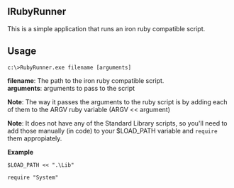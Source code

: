 IRubyRunner
----------
This is a simple application that runs an iron ruby compatible script.

Usage
-----
`c:\>RubyRunner.exe filename [arguments]`

**filename**: The path to the iron ruby compatible script.  
**arguments**: arguments to pass to the script

**Note**: The way it passes the arguments to the ruby script is by adding each of them to the ARGV ruby variable (ARGV << argument)

**Note**: It does not have any of the Standard Library scripts, so you'll need to add those manually (in code) to your $LOAD_PATH variable and `require` them appropiately.

**Example**

````
$LOAD_PATH << ".\Lib"

require "System"
````
